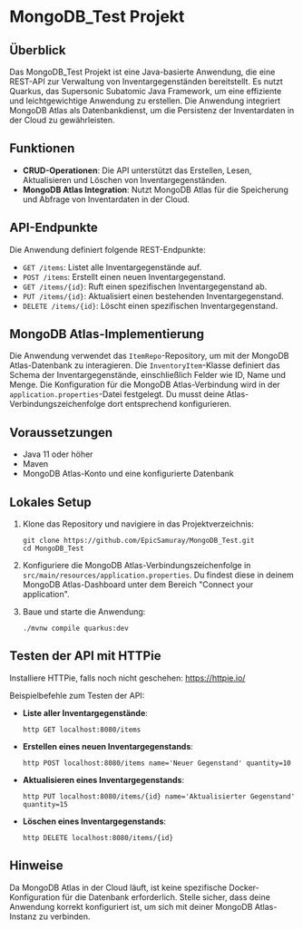 # MongoDB_Test Projekt

## Überblick

Das MongoDB_Test Projekt ist eine Java-basierte Anwendung, die eine REST-API zur Verwaltung von Inventargegenständen bereitstellt. Es nutzt Quarkus, das Supersonic Subatomic Java Framework, um eine effiziente und leichtgewichtige Anwendung zu erstellen. Die Anwendung integriert MongoDB Atlas als Datenbankdienst, um die Persistenz der Inventardaten in der Cloud zu gewährleisten.

## Funktionen

- **CRUD-Operationen**: Die API unterstützt das Erstellen, Lesen, Aktualisieren und Löschen von Inventargegenständen.
- **MongoDB Atlas Integration**: Nutzt MongoDB Atlas für die Speicherung und Abfrage von Inventardaten in der Cloud.

## API-Endpunkte

Die Anwendung definiert folgende REST-Endpunkte:

- `GET /items`: Listet alle Inventargegenstände auf.
- `POST /items`: Erstellt einen neuen Inventargegenstand.
- `GET /items/{id}`: Ruft einen spezifischen Inventargegenstand ab.
- `PUT /items/{id}`: Aktualisiert einen bestehenden Inventargegenstand.
- `DELETE /items/{id}`: Löscht einen spezifischen Inventargegenstand.

## MongoDB Atlas-Implementierung

Die Anwendung verwendet das `ItemRepo`-Repository, um mit der MongoDB Atlas-Datenbank zu interagieren. Die `InventoryItem`-Klasse definiert das Schema der Inventargegenstände, einschließlich Felder wie ID, Name und Menge. Die Konfiguration für die MongoDB Atlas-Verbindung wird in der `application.properties`-Datei festgelegt. Du musst deine Atlas-Verbindungszeichenfolge dort entsprechend konfigurieren.

## Voraussetzungen

- Java 11 oder höher
- Maven
- MongoDB Atlas-Konto und eine konfigurierte Datenbank

## Lokales Setup

1. Klone das Repository und navigiere in das Projektverzeichnis:
   ```
   git clone https://github.com/EpicSamuray/MongoDB_Test.git
   cd MongoDB_Test
   ```

2. Konfiguriere die MongoDB Atlas-Verbindungszeichenfolge in `src/main/resources/application.properties`. Du findest diese in deinem MongoDB Atlas-Dashboard unter dem Bereich "Connect your application".

3. Baue und starte die Anwendung:
   ```
   ./mvnw compile quarkus:dev
   ```

## Testen der API mit HTTPie

Installiere HTTPie, falls noch nicht geschehen: https://httpie.io/

Beispielbefehle zum Testen der API:

- **Liste aller Inventargegenstände**:
  ```
  http GET localhost:8080/items
  ```

- **Erstellen eines neuen Inventargegenstands**:
  ```
  http POST localhost:8080/items name='Neuer Gegenstand' quantity=10
  ```

- **Aktualisieren eines Inventargegenstands**:
  ```
  http PUT localhost:8080/items/{id} name='Aktualisierter Gegenstand' quantity=15
  ```

- **Löschen eines Inventargegenstands**:
  ```
  http DELETE localhost:8080/items/{id}
  ```

## Hinweise

Da MongoDB Atlas in der Cloud läuft, ist keine spezifische Docker-Konfiguration für die Datenbank erforderlich. Stelle sicher, dass deine Anwendung korrekt konfiguriert ist, um sich mit deiner MongoDB Atlas-Instanz zu verbinden.
